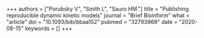 +++
authors = ["Porubsky V", "Smith L", "Sauro HM."]
title = "Publishing reproducible dynamic kinetic models"
journal = "Brief Bioinform"
what = "article"
doi = "10.1093/bib/bbaa152"
pubmed = "32793969"
date = "2020-08-15"
keywords = []
+++

